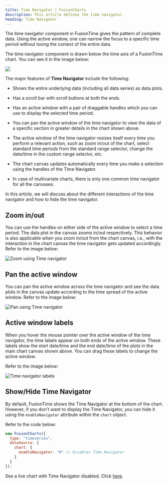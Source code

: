 ```yaml
---
title: Time Navigator | FusionCharts
description: This article defines the time navigator.
heading: Time Navigator
---
```


The time navigator component in FusionTime gives the pattern of complete data. Using the active window, one can narrow the focus to a specific time period without losing the context of the entire data.

The time navigator component is drawn below the time axis of a FusionTime chart. You can see it in the image below:

<img src="{% site.BASE_URL %}/images/fusiontime-component-time-navigator.png">

The major features of **Time Navigator** include the following:

- Shows the entire underlying data (including all data series) as data plots.

- Has a scroll bar with scroll buttons at both the ends.

- Has an active window with a pair of draggable handles which you can use to display the selected time period.

- You can pan the active window of the time navigator to view the data of a specific section in greater details in the chart shown above.

- The active window of the time navigator resizes itself every time you perform a relevant action, such as zoom in/out of the chart, select standard time periods from the standard range selector, change the date/time in the custom range selector, etc.

- The chart canvas updates automatically every time you make a selection using the handles of the Time Navigator.

- In case of multivariate charts, there is only one common time navigator for all the canvases.

In this article, we will discuss about the different interactions of the time navigator and how to hide the time navigator.

## Zoom in/out

You can use the handles on either side of the active window to select a time period. The data plot in the canvas zooms in/out respectively. This behavior is also applicable when you zoom in/out from the chart canvas, i.e., with the interaction in the chart canvas the time navigator gets updated accordingly. Refer to the image below:

![Zoom using Time navigator](/gif/fusiontime-nav-zoom.gif)

## Pan the active window

You can pan the active window across the time navigator and see the data plots in the canvas update according to the time spread of the active window. Refer to the image below:

![Pan using Time navigator](/gif/fusiontime-nav-pan.gif)

## Active window labels

When you hover the mouse pointer over the active window of the time navigator, the time labels appear on both ends of the active window. These labels show the start date/time and the end date/time of the plots in the main chart canvas shown above. You can drag these labels to change the active window.

Refer to the image below:

![Time navigator labels](/gif/fusiontime-nav-labels.gif)

## Show/Hide Time Navigator

By default, FusionTime shows the Time Navigator at the bottom of the chart. However, if you don't want to display the Time Navigator, you can hide it using the `enableNavigator` attribute within the `chart` object.

Refer to the code below:

```javascript
new FusionCharts({
  type: "timeseries",
  dataSource: {
    chart: {
      enableNavigator: "0" // Disables Time Navigator
    }
  }
});
```
See a live chart with Time Navigator disabled. Click [here](https://jsfiddle.net/fusioncharts/975vyr12/).
